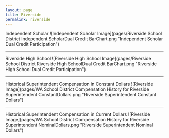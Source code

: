 ```yaml
---
layout: page
title: Riverside
permalink: riverside
---
```



Independent Scholar
![Independent Scholar Image](pages/Riverside School District Independent ScholarDual Credit BarChart.png "Independent Scholar Dual Credit Participation")

___

Riverside High School
![Riverside High School Image](pages/Riverside School District Riverside High SchoolDual Credit BarChart.png "Riverside High School Dual Credit Participation")

___

Historical Superintendent Compensation in Constant Dollars
![Riverside Image](pages/WA School District Compensation History for Riverside Superintendent ConstantDollars.png "Riverside Superintendent Constant Dollars")

___

Historical Superintendent Compensation in Current Dollars
![Riverside Image](pages/WA School District Compensation History for Riverside Superintendent NominalDollars.png "Riverside Superintendent Nominal Dollars")